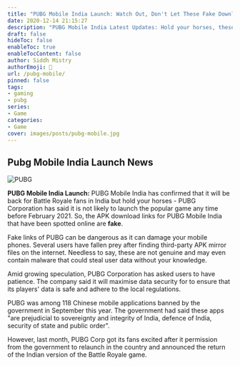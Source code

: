 ```yaml
---
title: "PUBG Mobile India Launch: Watch Out, Don't Let These Fake Download Links Lure You"
date: 2020-12-14 21:15:27
description: "PUBG Mobile India Latest Updates: Hold your horses, these APK download links spotted online are fake!"
draft: false
hideToc: false
enableToc: true
enableTocContent: false
author: Siddh Mistry
authorEmoji: 🤯
url: /pubg-mobile/
pinned: false
tags:
- gaming
- pubg
series:
- Game
categories:
- Game
cover: images/posts/pubg-mobile.jpg 
---
```


## Pubg Mobile India Launch News

![PUBG](/images/posts/pubg-mobile.jpg)

**PUBG Mobile India Launch:** PUBG Mobile India has confirmed that it will be back for Battle Royale fans in India but hold your horses - PUBG Corporation has said it is not likely to launch the popular game any time before February 2021. So, the APK download links for PUBG Mobile India that have been spotted online are **fake**.

Fake links of PUBG can be dangerous as it can damage your mobile phones. Several users have fallen prey after finding third-party APK mirror files on the internet. Needless to say, these are not genuine and may even contain malware that could steal user data without your knowledge.

Amid growing speculation, PUBG Corporation has asked users to have patience. The company said it will maximise data security for to ensure that its players' data is safe and adhere to the local regulations.

PUBG was among 118 Chinese mobile applications banned by the government in September this year. The government had said these apps "are prejudicial to sovereignty and integrity of India, defence of India, security of state and public order".

However, last month, PUBG Corp got its fans excited after it permission from the government to relaunch in the country and announced the return of the Indian version of the Battle Royale game.